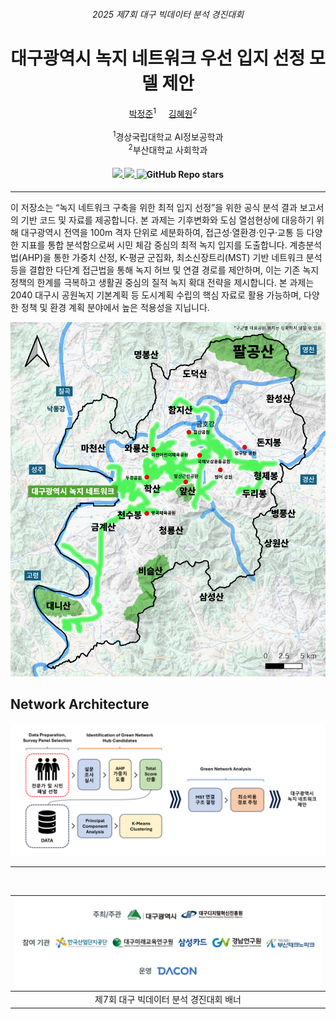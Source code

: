 <div align="center">
<h6>2025 제7회 대구 빅데이터 분석 경진대회</h6>

<h1>대구광역시 녹지 네트워크 우선 입지 선정 모델 제안</h1>

<div>    
    <a href='https://github.com/clustering-jun' target='_blank'>박정준</a><sup>1</sup>&nbsp&nbsp&nbsp&nbsp;
    <a href='https://www.instagram.com/wonehyy/' target='_blank'>김혜원</a><sup>2</sup>&nbsp&nbsp&nbsp&nbsp;
</div>
<br>
<div>
    <sup>1</sup>경상국립대학교 AI정보공학과</span>
</div>
<div>
    <sup>2</sup>부산대학교 사회학과</span>
</div>

<div>
    <h4 align="center">
        </a>
        <a href="test_paper_link" target='_blank'>
        <img src="https://img.shields.io/badge/%EC%B4%88%EB%A1%9D%EB%8C%80%EA%B5%AC-%EC%B5%9C%EC%A2%85%20%EB%B6%84%EC%84%9D%20%EB%B3%B4%EA%B3%A0%EC%84%9C-brightgreen">
        </a>
        <a href="test_youtube_link" target='_blank'>
        <img src="https://img.shields.io/badge/Presentation-%23FF0000.svg?logo=YouTube&logoColor=white">
        </a>
        <img alt="GitHub Repo stars" src="https://img.shields.io/github/stars/clustering-jun/GreenNet">
    </h4>
</div>
</div>

---

<p>
이 저장소는 “녹지 네트워크 구축을 위한 최적 입지 선정”을 위한 공식 분석 결과 보고서의 기반 코드 및 자료를 제공합니다. 본 과제는 기후변화와 도심 열섬현상에 대응하기 위해 대구광역시 전역을 100m 격자 단위로 세분화하여, 접근성·열환경·인구·교통 등 다양한 지표를 통합 분석함으로써 시민 체감 중심의 최적 녹지 입지를 도출합니다. 계층분석법(AHP)을 통한 가중치 산정, K-평균 군집화, 최소신장트리(MST) 기반 네트워크 분석 등을 결합한 다단계 접근법을 통해 녹지 허브 및 연결 경로를 제안하며, 이는 기존 녹지 정책의 한계를 극복하고 생활권 중심의 질적 녹지 확대 전략을 제시합니다. 본 과제는 2040 대구시 공원녹지 기본계획 등 도시계획 수립의 핵심 자료로 활용 가능하며, 다양한 정책 및 환경 계획 분야에서 높은 적용성을 지닙니다.
</p>

<p align="center">
  <img src="img/overall_concept.png" width="650">
</p>

## Network Architecture
<p align="center">
  <img src="img/framework.png" width="800">
</p>


---
<br>


<div align="center">

| <img src="img/banner.png" alt="2025 Daegu Big Data Competition Banner" width="750"> |
|:--:| 
| 제7회 대구 빅데이터 분석 경진대회 배너 |

</div>
